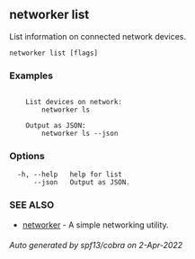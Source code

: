 ## networker list

List information on connected network devices.

```
networker list [flags]
```

### Examples

```

	List devices on network:
		networker ls

	Output as JSON:
		networker ls --json

```

### Options

```
  -h, --help   help for list
      --json   Output as JSON.
```

### SEE ALSO

* [networker](networker.md)	 - A simple networking utility.

###### Auto generated by spf13/cobra on 2-Apr-2022

